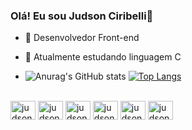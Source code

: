 ### Olá! Eu sou Judson Ciribelli👋

- 🔭 Desenvolvedor Front-end
- 🌱 Atualmente estudando linguagem C


- ![Anurag's GitHub stats](https://github-readme-stats.vercel.app/api?username=JudsonCiribelli&show_icons=true&theme=tokyonight)
[![Top Langs](https://github-readme-stats.vercel.app/api/top-langs/?username=anuraghazra&layout=compact)](https://github.com/anuraghazra/github-readme-stats)



<div style="display: inline_block"><br>
  <img align="center" alt="judson-HTML" height="30" width="40" img src="https://cdn.jsdelivr.net/gh/devicons/devicon/icons/html5/html5-original.svg" />
  <img align="center" alt="judson-CSS" height="30" width="40" img src="https://cdn.jsdelivr.net/gh/devicons/devicon/icons/css3/css3-original.svg" />        
  <img  align="center" alt="judson-SASS" height="30" width="40" img src="https://cdn.jsdelivr.net/gh/devicons/devicon/icons/sass/sass-original.svg" />          
  <img align="center" alt="judson-JS" height="30" width="40" img src="https://cdn.jsdelivr.net/gh/devicons/devicon/icons/javascript/javascript-original.svg" />
  <img align="center" alt="judson-C" height="30" width="40" img src="https://cdn.jsdelivr.net/gh/devicons/devicon/icons/c/c-original.svg" />
  <img align="center" alt="judson-GIT" height="30" width="40" img src="https://cdn.jsdelivr.net/gh/devicons/devicon/icons/git/git-original.svg" />          
</div>
          
